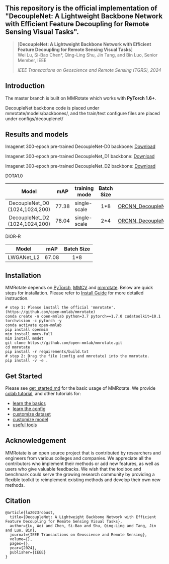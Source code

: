 
## This repository is the official implementation of "DecoupleNet: A Lightweight Backbone Network with Efficient Feature Decoupling for Remote Sensing Visual Tasks".
> [**DecoupleNet: A Lightweight Backbone Network with Efficient Feature Decoupling for
Remote Sensing Visual Tasks**]  
> Wei Lu, Si-Bao Chen*, Qing-Ling Shu, Jin Tang, and Bin Luo, Senior Member, IEEE 
> 
>  *IEEE Transactions on Geoscience and Remote Sensing (TGRS), 2024*
> 
## Introduction

The master branch is built on MMRotate which works with **PyTorch 1.6+**.

DecoupleNet backbone code is placed under mmrotate/models/backbones/, and the train/test configure files are placed under configs/decouplenet/ 


## Results and models

Imagenet 300-epoch pre-trained DecoupleNet-D0 backbone: [Download](https://github.com/lwCVer/DecoupleNet/releases/download/weights/DecoupleNet_D0.pth)

Imagenet 300-epoch pre-trained DecoupleNet_D1 backbone: [Download](https://github.com/lwCVer/DecoupleNet/releases/download/weights/DecoupleNet_D1.pth)

Imagenet 300-epoch pre-trained DecoupleNet_D2 backbone: [Download](https://github.com/lwCVer/DecoupleNet/releases/download/weights/DecoupleNet_D2.pth)

DOTA1.0

|             Model              |  mAP  | training mode | Batch Size |                                                       Configs                                                       |                                                              Download                                                               |
|:------------------------------:|:-----:|---------------|:----------:|:-------------------------------------------------------------------------------------------------------------------:|:-----------------------------------------------------------------------------------------------------------------------------------:|
| DecoupleNet_D0 (1024,1024,200) | 77.38 | single-scale  |    1\*8    | [ORCNN_DecoupleNet_D0_fpn_le90_dota10_ss_e36](./configs/DecoupleNet/ORCNN_DecoupleNet_D0_fpn_le90_dota10_ss_e36.py) |          [model]([https://github.com/lwCVer/](https://github.com/lwCVer/DecoupleNet/releases/download/weights/decouplenet_d0_orcnn_e36.pth))           |
| DecoupleNet_D2 (1024,1024,200) | 78.04 | single-scale  |    2\*4    | [ORCNN_DecoupleNet_D2_fpn_le90_dota10_ss_e36](./configs/DecoupleNet/ORCNN_DecoupleNet_D2_fpn_le90_dota10_ss_e36.py) |          [model]([https://github.com/lwCVer/](https://github.com/lwCVer/DecoupleNet/releases/download/weights/decouplenet_d2_orcnn_e36.pth))           |


DIOR-R 

|                    Model                     |  mAP  | Batch Size |
| :------------------------------------------: |:-----:| :--------: |
|                   LWGANet_L2                   | 67.08 |    1\*8    |

## Installation

MMRotate depends on [PyTorch](https://pytorch.org/), [MMCV](https://github.com/open-mmlab/mmcv) and [mmrotate](https://github.com/open-mmlab/mmrotate).
Below are quick steps for installation.
Please refer to [Install Guide](https://mmrotate.readthedocs.io/en/latest/install.html) for more detailed instruction.

```shell
# step 1: Please install the official 'mmrotate'. (https://github.com/open-mmlab/mmrotate)
conda create -n open-mmlab python=3.7 pytorch==1.7.0 cudatoolkit=10.1 torchvision -c pytorch -y
conda activate open-mmlab
pip install openmim
mim install mmcv-full
mim install mmdet
git clone https://github.com/open-mmlab/mmrotate.git
cd mmrotate
pip install -r requirements/build.txt
# step 2: Drag the file (config and mmrotate) into the mmrotate.
pip install -v -e .
```

## Get Started

Please see [get_started.md](docs/en/get_started.md) for the basic usage of MMRotate.
We provide [colab tutorial](demo/MMRotate_Tutorial.ipynb), and other tutorials for:

- [learn the basics](docs/en/intro.md)
- [learn the config](docs/en/tutorials/customize_config.md)
- [customize dataset](docs/en/tutorials/customize_dataset.md)
- [customize model](docs/en/tutorials/customize_models.md)
- [useful tools](docs/en/tutorials/useful_tools.md)

## Acknowledgement

MMRotate is an open source project that is contributed by researchers and engineers from various colleges and companies. We appreciate all the contributors who implement their methods or add new features, as well as users who give valuable feedbacks. We wish that the toolbox and benchmark could serve the growing research community by providing a flexible toolkit to reimplement existing methods and develop their own new methods.

## Citation
```
@article{lu2023robust,
  title={DecoupleNet: A Lightweight Backbone Network with Efficient Feature Decoupling for Remote Sensing Visual Tasks},
  author={Lu, Wei and Chen, Si-Bao and Shu, Qing-Ling and Tang, Jin and Luo, Bin},
  journal={IEEE Transactions on Geoscience and Remote Sensing},
  volume={},
  pages={},
  year={2024},
  publisher={IEEE}
}
```
